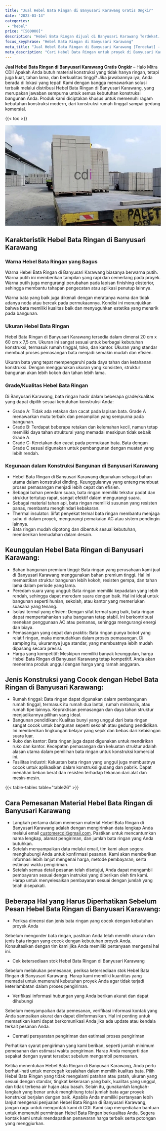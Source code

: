 ```yaml
---
title: "Jual Hebel Bata Ringan di Banyusari Karawang Gratis Ongkir"
date: "2023-03-14"
categories:
 - "hebel"
price: "[560000]"
description: "Hebel Bata Ringan dijual di Banyusari Karawang Terdekat. Hebel Bata Ringan ini sering dipakai dalam proyek pembangunan sebagai material dinding yang kuat dan berkualitas. Silakan hubungi kami untuk informasi lebih lanjut."
focus_keyphrase: "Hebel Bata Ringan di Banyusari Karawang"
meta_title: "Jual Hebel Bata Ringan di Banyusari Karawang [Terdekat] - CDI"
meta_description: "Cari Hebel Bata Ringan untuk proyek di Banyusari Karawang? Kami memiliki Hebel Bata Ringan berkualitas untuk material dinding. Raih penawaran terbaik sekarang."
---
```


**Jual Hebel Bata Ringan di Banyusari Karawang Gratis Ongkir** – Halo Mitra CDI! Apakah Anda butuh material konstruksi yang tidak hanya ringan, tetapi juga kuat, tahan lama, dan berkualitas tinggi? Jika jawabannya iya, Anda berada di lokasi yang tepat! Kami dengan bangga menawarkan solusi terbaik melalui distribusi Hebel Bata Ringan di Banyusari Karawang, yang merupakan jawaban sempurna untuk semua kebutuhan konstruksi bangunan Anda. Produk kami diciptakan khusus untuk memenuhi ragam kebutuhan konstruksi modern, dari konstruksi rumah tinggal sampai gedung komersial.

{{< toc >}}

![Jual Hebel Bata Ringan di Banyusari Karawang Gratis Ongkir](/images/hebel/hebel-bataringan-15.jpg)

## Karakteristik Hebel Bata Ringan di Banyusari Karawang

### Warna Hebel Bata Ringan yang Bagus

Warna Hebel Bata Ringan di Banyusari Karawang biasanya berwarna putih. Warna putih ini memberikan tampilan yang rapi dan cemerlang pada proyek. Warna putih juga mengurangi perubahan pada lapisan finishing eksterior, sehingga membantu tahapan pengecatan atau aplikasi penutup lainnya.

Warna bata yang baik juga dikenali dengan meratanya warna dan tidak adanya noda atau bercak pada permukaannya. Kondisi ini menunjukkan bahwa bata memiliki kualitas baik dan menyuguhkan estetika yang menarik pada bangunan.

### Ukuran Hebel Bata Ringan

Hebel Bata Ringan di Banyusari Karawang tersedia dalam dimensi 20 cm x 60 cm x 7,5 cm. Ukuran ini sangat sesuai untuk berbagai kebutuhan konstruksi, termasuk rumah tinggal, toko, dan kantor. Ukuran yang standar membuat proses pemasangan bata menjadi semakin mudah dan efisien.

Ukuran bata yang tepat mempengaruhi pada daya tahan dan ketahanan konstruksi. Dengan menggunakan ukuran yang konsisten, struktur bangunan akan lebih kokoh dan tahan lebih lama.

### Grade/Kualitas Hebel Bata Ringan

Di Banyusari Karawang, bata ringan hadir dalam beberapa grade/kualitas yang dapat dipilih sesuai kebutuhan konstruksi Anda:

*   Grade A: Tidak ada retakan dan cacat pada lapisan bata. Grade A menawarkan mutu terbaik dan penampilan yang sempurna pada bangunan.
*   Grade B: Terdapat beberapa retakan dan kelemahan kecil, namun tetap memiliki daya tahan struktural yang memadai meskipun tidak sebaik Grade A.
*   Grade C: Keretakan dan cacat pada permukaan bata. Bata dengan Grade C sesuai digunakan untuk pembangunan dengan muatan yang lebih rendah.

### Kegunaan dalam Konstruksi Bangunan di Banyusari Karawang

*   Hebel Bata Ringan di Banyusari Karawang digunakan sebagai bahan utama dalam konstruksi dinding. Keunggulannya yang enteng membuat proses pemasangan menjadi lebih cepat dan efisien.
*   Sebagai bahan peredam suara, bata ringan memiliki tekstur padat dan struktur tertutup rapat, sangat efektif dalam mengurangi suara.
*   Sebagai material tahan api, bata ringan memiliki susunan yang resisten panas, membantu menghindari kebakaran.
*   Thermal insulator: Sifat penyekat termal bata ringan membantu menjaga suhu di dalam proyek, mengurangi pemakaian AC atau sistem pendingin lainnya.
*   Bata ringan mudah dipotong dan dibentuk sesuai kebutuhan, memberikan kemudahan dalam desain.

## Keunggulan Hebel Bata Ringan di Banyusari Karawang:

*   Bahan bangunan premium tinggi: Bata ringan yang perusahaan kami jual di Banyusari Karawang menggunakan bahan premium tinggi. Hal ini memastikan struktur bangunan lebih kokoh, resisten gempa, dan tahan lama dalam periode yang lama.
*   Peredam suara yang unggul: Bata ringan memiliki kepadatan yang lebih rendah, sehingga dapat meredam suara dengan baik. Hal ini ideal untuk bangunan seperti hunian, sekolah, atau kantor yang memerlukan suasana yang tenang.
*   Isolasi termal yang efisien: Dengan sifat termal yang baik, bata ringan dapat mempertahankan suhu bangunan tetap stabil. Ini berkontribusi menekan penggunaan AC atau pemanas, sehingga mengurangi energi dan biaya.
*   Pemasangan yang cepat dan praktis: Bata ringan punya bobot yang relatif ringan, maka memudahkan dalam proses pemasangan. Di samping itu, ukurannya juga standar, yang membuatnya lebih mudah dipasang secara presisi.
*   Harga yang kompetitif: Meskipun memiliki banyak keunggulan, harga Hebel Bata Ringan di Banyusari Karawang tetap kompetitif. Anda akan menerima produk unggul dengan harga yang ramah anggaran.

## Jenis Konstruksi yang Cocok dengan Hebel Bata Ringan di Banyusari Karawang:

*   Rumah tinggal: Bata ringan dapat digunakan dalam pembangunan rumah tinggal, termasuk itu rumah dua lantai, rumah minimalis, atau rumah tipe lainnya. Kepraktisan pemasangan dan daya tahan struktur menjadikannya pilihan yang ideal.
*   Bangunan pendidikan: Kualitas bunyi yang unggul dari bata ringan sangat cocok untuk bangunan seperti sekolah atau gedung pendidikan. Ini memberikan lingkungan belajar yang sejuk dan bebas dari kebisingan suara luar.
*   Ruko dan kantor: Bata ringan juga dapat digunakan untuk mendirikan ruko dan kantor. Kecepatan pemasangan dan kekuatan struktur adalah alasan utama dalam pemilihan bata ringan untuk konstruksi komersial ini.
*   Fasilitas industri: Kekuatan bata ringan yang unggul juga membuatnya cocok untuk aplikasikan dalam konstruksi gudang dan pabrik. Dapat menahan beban berat dan resisten terhadap tekanan dari alat dan mesin-mesin.

{{< table-tables table="table26" >}}

## Cara Pemesanan Material Hebel Bata Ringan di Banyusari Karawang

*   Langkah pertama dalam memesan material Hebel Bata Ringan di Banyusari Karawang adalah dengan mengirimkan data lengkap Anda melalui email customercdi@gmail.com. Pastikan untuk mencantumkan nama lengkap, alamat pengiriman, dan jumlah bata ringan yang Anda butuhkan.
*   Setelah menyampaikan data melalui email, tim kami akan segera menghubungi Anda untuk konfirmasi pesanan. Kami akan memberikan informasi lebih lanjut mengenai harga, metode pembayaran, serta estimasi waktu pengiriman.
*   Setelah semua detail pesanan telah disetujui, Anda dapat mengambil pembayaran sesuai dengan instruksi yang diberikan oleh tim kami. Harap untuk menyelesaikan pembayaran sesuai dengan jumlah yang telah disepakati.

## Beberapa Hal yang Harus Diperhatikan Sebelum Pesan Hebel Bata Ringan di Banyusari Karawang:

*   Periksa dimensi dan jenis bata ringan yang cocok dengan kebutuhan proyek Anda

Sebelum mengorder bata ringan, pastikan Anda telah memilih ukuran dan jenis bata ringan yang cocok dengan kebutuhan proyek Anda. Konsultasikan dengan tim kami jika Anda memiliki pertanyaan mengenai hal ini.
*   Cek ketersediaan stok Hebel Bata Ringan di Banyusari Karawang

Sebelum melakukan pemesanan, periksa ketersediaan stok Hebel Bata Ringan di Banyusari Karawang. Harap kami memiliki kuantitas yang memadai untuk memenuhi kebutuhan proyek Anda agar tidak terjadi keterlambatan dalam proses pengiriman.
*   Verifikasi informasi hubungan yang Anda berikan akurat dan dapat dihubungi

Sebelum menyampaikan data pemesanan, verifikasi informasi kontak yang Anda sampaikan akurat dan dapat diinformasikan. Hal ini penting untuk memastikan kami dapat berkomunikasi Anda jika ada update atau kendala terkait pesanan Anda.
*   Cermati persyaratan pengiriman dan estimasi proses pengiriman

Perhatikan syarat pengiriman yang kami berikan, seperti jumlah minimum pemesanan dan estimasi waktu pengiriman. Harap Anda mengerti dan sepakat dengan syarat tersebut sebelum mengambil pemesanan.

Ketika menentukan Hebel Bata Ringan di Banyusari Karawang, Anda perlu berhati-hati untuk mencegah kesalahan dalam memilih kualitas bata. Pilih Hebel Bata Ringan yang tidak mengalami patahan atau patah, ukuran yang sesuai dengan standar, tingkat kekerasan yang baik, kualitas yang unggul, dan tidak terkena air hujan atau basah. Selain itu, gunakanlah langkah-langkah yang benar untuk menghitung total jumlah bata agar proyek konstruksi berjalan dengan baik. Apabila Anda memiliki pertanyaan lebih lanjut mengenai penjualan Hebel Bata Ringan di Banyusari Karawang, jangan ragu untuk mengontak kami di CDI. Kami siap menyediakan bantuan untuk memenuhi permintaan Hebel Bata Ringan berkualitas Anda. Segera kontak kami untuk mendapatkan penawaran harga terbaik serta potongan yang menggiurkan.